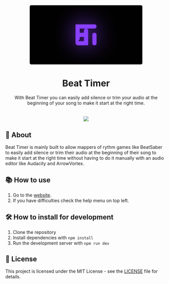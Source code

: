 <div align="center">
  <a href="https://beat-timer.webry.com/"><img width="70%" src="https://github.com/web-dev-sam/beat-timer/blob/main/public/assets/cover.png?raw=true"/> </a>

<h1 align="center">Beat Timer</h1>
<p>With Beat Timer you can easily add silence or trim your audio at the beginning of your song to make it start at the right time.</p>
<br>
<a href="https://beat-timer.webry.com/">
  <img align="center" src="https://img.shields.io/badge/Open-7b29ff?style=for-the-badge"/>
</a>
</div>

## 📖 About

Beat Timer is mainly built to allow mappers of rythm games like BeatSaber to easily add silence or trim their audio at the beginning of their song to make it start at the right time without having to do it manually with an audio editor like Audacity and ArrowVortex.

## 📚 How to use

1. Go to the [website](https://beat-timer.webry.com/).
2. If you have difficulties check the help menu on top left.

## 🛠️ How to install for development

1. Clone the repository
2. Install dependencies with `npm install`
3. Run the development server with `npm run dev`

## 📝 License

This project is licensed under the MIT License - see the [LICENSE](https://github.com/web-dev-sam/beat-timer/blob/main/LICENSE) file for details.
